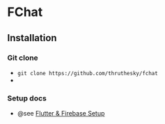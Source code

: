# FChat

## Installation

### Git clone

* `git clone https://github.com/thruthesky/fchat`
* 

### Setup docs

* @see [Flutter & Firebase Setup](https://docs.google.com/document/d/e/2PACX-1vQuzuqmI0mgKt82ZI6silmBLrsJuroAZa2XR7OsqoMGPAKb-DVtXUsjjH7TjSd_9pD_0e04qq9gaTKx/pub)